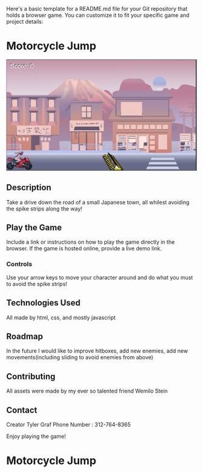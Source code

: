 
Here's a basic template for a README.md file for your Git repository that holds a browser game. You can customize it to fit your specific game and project details:


# Motorcycle Jump

![Game Screenshot](gamescreenshot.png)

## Description

Take a drive down the road of a small Japanese town, all whilest avoiding the spike strips along the way! 


## Play the Game

Include a link or instructions on how to play the game directly in the browser. If the game is hosted online, provide a live demo link.

### Controls
Use your arrow keys to move your character around and do what you must to avoid the spike strips!

## Technologies Used

All made by html, css, and mostly javascript

## Roadmap
In the future I would like to improve hitboxes, add new enemies, add new movements(including sliding to avoid enemies from above)

## Contributing
All assets were made by my ever so talented friend Wemilo Stein 

## Contact
Creator Tyler Graf Phone Number : 312-764-8365

Enjoy playing the game!
# Motorcycle Jump 

